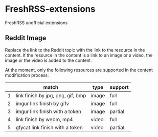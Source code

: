 # FreshRSS-extensions
FreshRSS unofficial extensions

## Reddit Image
Replace the link to the Reddit topic with the link to the resource in the content.
If the resource in the content is a link to an image or a video, the image or the
video is added to the content.

At the moment, only the following resources are supported in the content modification
process:

&nbsp;  |match                              | type  | support
--------|-----------------------------------|-------|--------
1       | link finish by jpg, png, gif, bmp | image | full
2       | imgur link finish by gifv         | image | full
3       | imgur link finish with a token    | image | partial
4       | link finish by webm, mp4          | video | full
5       | gfycat link finish with a token   | video | partial